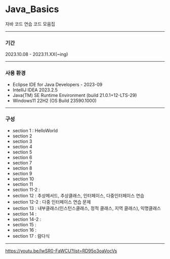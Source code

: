 # Java_Basics
자바 코드 연습 코드 모음집


----
### 기간
2023.10.08 - 2023.11.XX(~ing)

--- 
### 사용 환경
- Eclipse IDE for Java Developers - 2023-09
- IntelliJ IDEA 2023.2.5
- Java(TM) SE Runtime Environment (build 21.0.1+12-LTS-29)
- Windows11 22H2 (OS Build 23590.1000)
---

### 구성

- section 1 : HelloWorld
- section 2
- section 3
- section 4
- section 5
- section 6
- section 7
- section 8
- section 9
- section 10
- section 11
- section 11-2 :
- section 12 : 추상메서드, 추상클래스, 인터페이스, 다중인터페이스 연습
- section 12-2 : 다중 인터페이스 연습 문제
- section 13 : 내부클래스(인스턴스클래스, 정적 클래스, 지역 클래스), 익명클래스
- section 14 :
- section 14-2 :
- section 15 :
- section 16 :
- section 17 : 람다식

---
https://youtu.be/lwSR0-FaWCU?list=RD95o3oaVocVs
